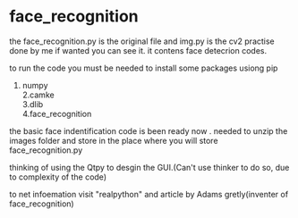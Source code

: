 # face_recognition

the face_recognition.py is the original file and img.py is the cv2 practise done by me if wanted you can see it.
 it contens face detecrion codes.

 to run the code you must be needed to install some packages usiong pip
1. numpy  
2.camke  
3.dlib  
4.face_recognition  

the basic face indentification code is been ready now .
 needed to unzip the images folder and store in the place where you will store face_recognition.py

thinking of using the Qtpy to desgin the GUI.(Can't use thinker to do so, due to complexity of the code)


to net infoemation visit "realpython" and article by Adams gretly(inventer of face_recognition)

